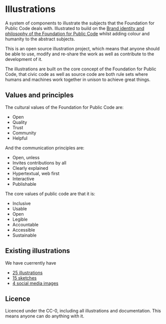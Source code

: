 # Illustrations

A system of components to illustrate the subjects that the Foundation for Public Code deals with. Illustrated to build on the [Brand identity and philosophy of the Foundation for Public Code](https://brand.publiccode.net/) whilst adding colour and humanity to the abstract subjects.

This is an open source illustration project, which means that anyone should be able to use, modify and re-share the work as well as contribute to the development of it.

The illustrations are built on the core concept of the Foundation for Public Code, that civic code as well as source code are both rule sets where humans and machines work together in unison to achieve great things.

## Values and principles

The cultural values of the Foundation for Public Code are:

* Open
* Quality
* Trust
* Community
* Helpful

And the communication principles are:

* Open, unless
* Invites contributions by all
* Clearly explained
* Hypertextual, web first
* Interactive
* Publishable

The core values of public code are that it is:

* Inclusive
* Usable
* Open
* Legible
* Accountable
* Accessible
* Sustainable

## Existing illustrations

We have cuerrently have
* [25 illustrations](/illustrations/index.md)
* [15 sketches](/sketches-and-new-ideas/index.md)
* [4 social media images](/social-media-images/index.md)

## Licence

Licenced under the CC-0, including all illustrations and documentation. This means anyone can do anything with it.

